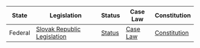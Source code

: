 | State         | Legislation                                                      | Status                                          | Case Law                                      | Constitution                                                                   |
|---------------|------------------------------------------------------------------|-------------------------------------------------|-----------------------------------------------|--------------------------------------------------------------------------------|
| Federal       | [Slovak Republic Legislation](https://www.slov-lex.sk/)          | [Status](https://www.slov-lex.sk/search/status)| [Case Law](https://www.slov-lex.sk/search/caselaw)| [Constitution](https://www.slov-lex.sk/static/pdf/zakon/460_1992.pdf) |